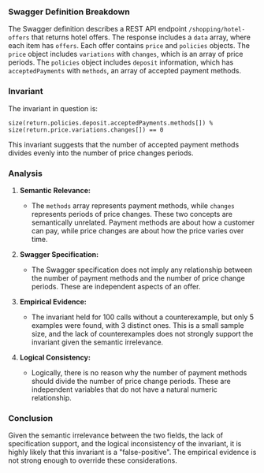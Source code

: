 ### Swagger Definition Breakdown

The Swagger definition describes a REST API endpoint `/shopping/hotel-offers` that returns hotel offers. The response includes a `data` array, where each item has `offers`. Each offer contains `price` and `policies` objects. The `price` object includes `variations` with `changes`, which is an array of price periods. The `policies` object includes `deposit` information, which has `acceptedPayments` with `methods`, an array of accepted payment methods.

### Invariant

The invariant in question is:

`size(return.policies.deposit.acceptedPayments.methods[]) % size(return.price.variations.changes[]) == 0`

This invariant suggests that the number of accepted payment methods divides evenly into the number of price changes periods.

### Analysis

1. **Semantic Relevance:**
   - The `methods` array represents payment methods, while `changes` represents periods of price changes. These two concepts are semantically unrelated. Payment methods are about how a customer can pay, while price changes are about how the price varies over time.

2. **Swagger Specification:**
   - The Swagger specification does not imply any relationship between the number of payment methods and the number of price change periods. These are independent aspects of an offer.

3. **Empirical Evidence:**
   - The invariant held for 100 calls without a counterexample, but only 5 examples were found, with 3 distinct ones. This is a small sample size, and the lack of counterexamples does not strongly support the invariant given the semantic irrelevance.

4. **Logical Consistency:**
   - Logically, there is no reason why the number of payment methods should divide the number of price change periods. These are independent variables that do not have a natural numeric relationship.

### Conclusion

Given the semantic irrelevance between the two fields, the lack of specification support, and the logical inconsistency of the invariant, it is highly likely that this invariant is a "false-positive". The empirical evidence is not strong enough to override these considerations.
